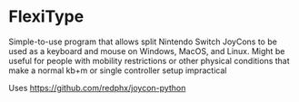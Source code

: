 # FlexiType
Simple-to-use program that allows split Nintendo Switch JoyCons to be used as a keyboard and mouse on Windows, MacOS, and Linux. Might be useful for people with mobility restrictions or other physical conditions that make a normal kb+m or single controller setup impractical

Uses https://github.com/redphx/joycon-python